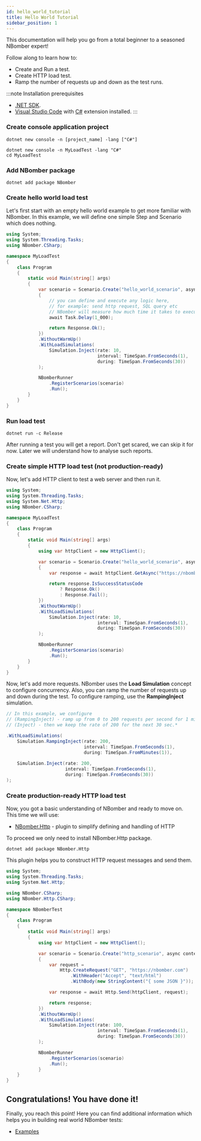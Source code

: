 ```yaml
---
id: hello_world_tutorial
title: Hello World Tutorial
sidebar_position: 1
---
```


This documentation will help you go from a total beginner to a seasoned NBomber expert!

Follow along to learn how to:
- Create and Run a test.
- Create HTTP load test.
- Ramp the number of requests up and down as the test runs.

:::note
Installation prerequisites

- [.NET SDK](https://dotnet.microsoft.com/download).
- [Visual Studio Code](https://code.visualstudio.com/) with [C#](https://marketplace.visualstudio.com/items?itemName=ms-dotnettools.csharp) extension installed.
:::

### Create console application project

```code
dotnet new console -n [project_name] -lang ["C#"]
```
```code
dotnet new console -n MyLoadTest -lang "C#"
cd MyLoadTest
```

### Add NBomber package

```code
dotnet add package NBomber
```

### Create hello world load test

Let's first start with an empty hello world example to get more familiar with NBomber. In this example, we will define one simple Step and Scenario which does nothing.


```csharp title="Program.cs"
using System;
using System.Threading.Tasks;
using NBomber.CSharp;

namespace MyLoadTest
{
    class Program
    {
        static void Main(string[] args)
        {   
            var scenario = Scenario.Create("hello_world_scenario", async context =>
            {
                // you can define and execute any logic here,
                // for example: send http request, SQL query etc
                // NBomber will measure how much time it takes to execute your logic
                await Task.Delay(1_000);

                return Response.Ok();
            })
            .WithoutWarmUp()
            .WithLoadSimulations(
                Simulation.Inject(rate: 10,
                                  interval: TimeSpan.FromSeconds(1),
                                  during: TimeSpan.FromSeconds(30))
            );

            NBomberRunner
                .RegisterScenarios(scenario)
                .Run();
        }
    }
}
```

### Run load test

```code
dotnet run -c Release
```

After running a test you will get a report. Don't get scared, we can skip it for now. Later we will understand how to analyse such reports.

### Create simple HTTP load test (not production-ready)

Now, let's add HTTP client to test a web server and then run it. 

```csharp title="Program.cs"
using System;
using System.Threading.Tasks;
using System.Net.Http;
using NBomber.CSharp;

namespace MyLoadTest
{
    class Program
    {
        static void Main(string[] args)
        {   
            using var httpClient = new HttpClient();

            var scenario = Scenario.Create("hello_world_scenario", async context =>
            {
                var response = await httpClient.GetAsync("https://nbomber.com");

                return response.IsSuccessStatusCode
                    ? Response.Ok()
                    : Response.Fail();
            })
            .WithoutWarmUp()
            .WithLoadSimulations(
                Simulation.Inject(rate: 10,
                                  interval: TimeSpan.FromSeconds(1),
                                  during: TimeSpan.FromSeconds(30))
            );

            NBomberRunner
                .RegisterScenarios(scenario)
                .Run();
        }
    }
}
```

Now, let's add more requests. NBomber uses the **Load Simulation** concept to configure concurrency. Also, you can ramp the number of requests up and down during the test. To configure ramping, use the **RampingInject** simulation. 

```csharp
// In this example, we configure 
// (RampingInject) - ramp up from 0 to 200 requests per second for 1 minute,
// (Inject) - then we keep the rate of 200 for the next 30 sec.*

.WithLoadSimulations(
    Simulation.RampingInject(rate: 200, 
                             interval: TimeSpan.FromSeconds(1),
                             during: TimeSpan.FromMinutes(1)),
    
    Simulation.Inject(rate: 200,
                      interval: TimeSpan.FromSeconds(1),
                      during: TimeSpan.FromSeconds(30))
);
```

### Create production-ready HTTP load test

Now, you got a basic understanding of NBomber and ready to move on. This time we will use:
- [NBomber.Http](https://github.com/PragmaticFlow/NBomber.Http) - plugin to simplify defining and handling of HTTP

To proceed we only need to install NBomber.Http package.

```code
dotnet add package NBomber.Http
```

This plugin helps you to construct HTTP request messages and send them.

```csharp title="Program.cs"
using System;
using System.Threading.Tasks;
using System.Net.Http;

using NBomber.CSharp;
using NBomber.Http.CSharp;

namespace NBomberTest
{
    class Program
    {
        static void Main(string[] args)
        {
            using var httpClient = new HttpClient();

            var scenario = Scenario.Create("http_scenario", async context =>
            {
                var request =
                    Http.CreateRequest("GET", "https://nbomber.com")
                        .WithHeader("Accept", "text/html")
                        .WithBody(new StringContent("{ some JSON }"));

                var response = await Http.Send(httpClient, request);

                return response;
            })
            .WithoutWarmUp()
            .WithLoadSimulations(
                Simulation.Inject(rate: 100, 
                                  interval: TimeSpan.FromSeconds(1),
                                  during: TimeSpan.FromSeconds(30))
            );

            NBomberRunner
                .RegisterScenarios(scenario)
                .Run();
            }
    }
}
```

## Congratulations! You have done it!

Finally, you reach this point! Here you can find additional information which helps you in building real world NBomber tests:

<!-- - [Learn general concepts](general-concepts)
- [Loadtesting basics](loadtesting-basics) -->
- [Examples](https://github.com/PragmaticFlow/NBomber/tree/dev/examples/CSharpProd)